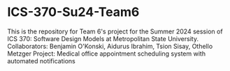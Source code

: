 # ICS-370-Su24-Team6

This is the repository for Team 6's project for the Summer 2024 session of ICS 370: Software Design Models at Metropolitan State University.
Collaborators: Benjamin O'Konski, Aidurus Ibrahim, Tsion Sisay, Othello Metzger
Project: Medical office appointment scheduling system with automated notifications
